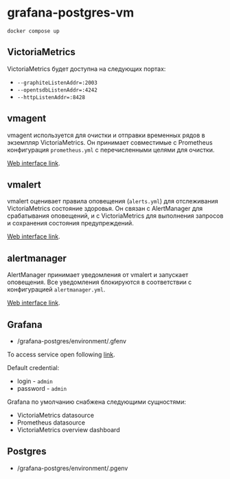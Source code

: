 # grafana-postgres-vm

`docker compose up`


## VictoriaMetrics

VictoriaMetrics будет доступна на следующих портах:

* `--graphiteListenAddr=:2003`
* `--opentsdbListenAddr=:4242`
* `--httpListenAddr=:8428`

## vmagent

vmagent используется для очистки и отправки временных рядов в
экземпляр VictoriaMetrics. Он принимает совместимые с Prometheus
конфигурация `prometheus.yml` с перечисленными целями для очистки.

[Web interface link](http://localhost:8429/).

## vmalert

vmalert оценивает правила оповещения (`alerts.yml`) для отслеживания VictoriaMetrics
состояние здоровья. Он связан с AlertManager для срабатывания оповещений,
и с VictoriaMetrics для выполнения запросов и сохранения состояния предупреждений.

[Web interface link](http://localhost:8880/).

## alertmanager

AlertManager принимает уведомления от vmalert и запускает оповещения.
Все уведомления блокируются в соответствии с конфигурацией `alertmanager.yml`.

[Web interface link](http://localhost:9093/).

## Grafana

* /grafana-postgres/environment/.gfenv

To access service open following [link](http://localhost:3000).

Default credential:

* login - `admin`
* password - `admin`

Grafana по умолчанию снабжена следующими сущностями:

* VictoriaMetrics datasource
* Prometheus datasource
* VictoriaMetrics overview dashboard

## Postgres

* /grafana-postgres/environment/.pgenv
